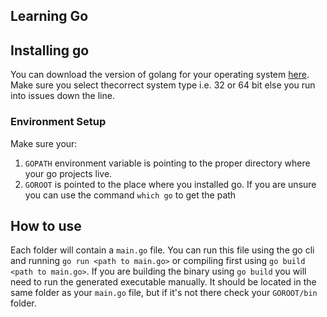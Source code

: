 Learning Go
-----------

## Installing go
You can download the version of golang for your operating system [here](https://golang.org/dl/). Make 
sure you select thecorrect system type i.e. 32 or 64 bit else you run into issues down the line.

### Environment Setup
Make sure your:
1. `GOPATH` environment variable is pointing to the proper directory where your go projects
live.
2. `GOROOT` is pointed to the place where you installed go. If you are unsure you can use the command
`which go` to get the path


## How to use
Each folder will contain a `main.go` file. You can run this file using the go cli
and running `go run <path to main.go>` or compiling first using `go build <path to main.go>`.
If you are building the binary using `go build` you will need to run the generated executable
manually. It should be located in the same folder as your `main.go` file, but if it's not there
check your `GOROOT/bin` folder. 